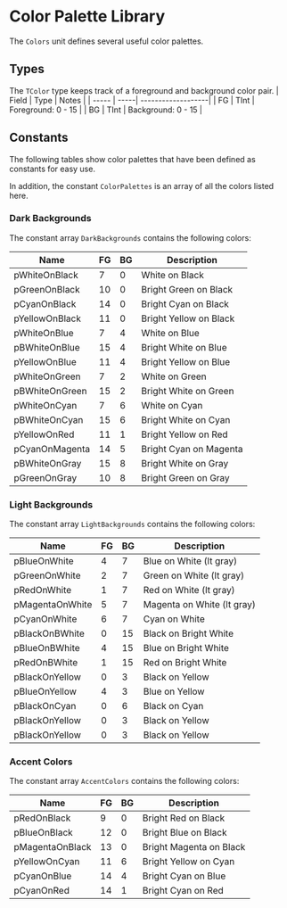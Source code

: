 # Color Palette Library

The `Colors` unit defines several useful color palettes.

## Types

The `TColor` type keeps track of a foreground and background color pair.
| Field | Type | Notes              |
| ----- | -----| -------------------|
| FG    | TInt | Foreground: 0 - 15 |
| BG    | TInt | Background: 0 - 15 |

## Constants

The following tables show color palettes that have been defined as constants for easy use.

In addition, the constant `ColorPalettes` is an array of all the colors listed here.

### Dark Backgrounds

The constant array `DarkBackgrounds` contains the following colors:

| Name            | FG | BG | Description                |
| --------------- | -- | -- | -------------------------- |
| pWhiteOnBlack   | 7  | 0  | White on Black             |
| pGreenOnBlack   | 10 | 0  | Bright Green on Black      |
| pCyanOnBlack    | 14 | 0  | Bright Cyan on Black       |
| pYellowOnBlack  | 11 | 0  | Bright Yellow on Black     |
| pWhiteOnBlue    | 7  | 4  | White on Blue              |
| pBWhiteOnBlue   | 15 | 4  | Bright White on Blue       |
| pYellowOnBlue   | 11 | 4  | Bright Yellow on Blue      |
| pWhiteOnGreen   | 7  | 2  | White on Green             |
| pBWhiteOnGreen  | 15 | 2  | Bright White on Green      |
| pWhiteOnCyan    | 7  | 6  | White on Cyan              |
| pBWhiteOnCyan   | 15 | 6  | Bright White on Cyan       |
| pYellowOnRed    | 11 | 1  | Bright Yellow on Red       |
| pCyanOnMagenta  | 14 | 5  | Bright Cyan on Magenta     |
| pBWhiteOnGray   | 15 | 8  | Bright White on Gray       |
| pGreenOnGray    | 10 | 8  | Bright Green on Gray       |

### Light Backgrounds

The constant array `LightBackgrounds` contains the following colors:

| Name            | FG | BG | Description                |
| --------------- | -- | -- | -------------------------- |
| pBlueOnWhite    | 4  | 7  | Blue on White (lt gray)    |
| pGreenOnWhite   | 2  | 7  | Green on White (lt gray)   |
| pRedOnWhite     | 1  | 7  | Red on White (lt gray)     |
| pMagentaOnWhite | 5  | 7  | Magenta on White (lt gray) |
| pCyanOnWhite    | 6  | 7  | Cyan on White              |
| pBlackOnBWhite  | 0  | 15 | Black on Bright White      |
| pBlueOnBWhite   | 4  | 15 | Blue on Bright White       |
| pRedOnBWhite    | 1  | 15 | Red on Bright White        |
| pBlackOnYellow  | 0  | 3  | Black on Yellow            |
| pBlueOnYellow   | 4  | 3  | Blue on Yellow             |
| pBlackOnCyan    | 0  | 6  | Black on Cyan              |
| pBlackOnYellow  | 0  | 3  | Black on Yellow            |
| pBlackOnYellow  | 0  | 3  | Black on Yellow            |

### Accent Colors

The constant array `AccentColors` contains the following colors:

| Name            | FG | BG | Description                |
| --------------- | -- | -- | -------------------------- |
| pRedOnBlack     | 9  | 0  | Bright Red on Black        |
| pBlueOnBlack    | 12 | 0  | Bright Blue on Black       |
| pMagentaOnBlack | 13 | 0  | Bright Magenta on Black    |
| pYellowOnCyan   | 11 | 6  | Bright Yellow on Cyan      |
| pCyanOnBlue     | 14 | 4  | Bright Cyan on Blue        |
| pCyanOnRed      | 14 | 1  | Bright Cyan on Red         |

